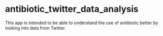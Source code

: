 # antibiotic_twitter_data_analysis
This app is intended to be able to understand the use of antibiotic better by looking into data from Twitter.
